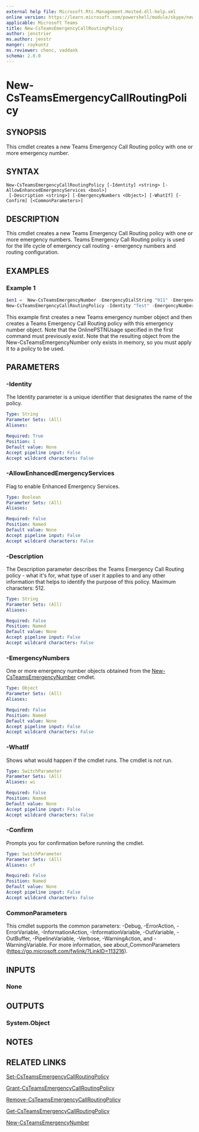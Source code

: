 ```yaml
---
external help file: Microsoft.Rtc.Management.Hosted.dll-help.xml
online version: https://learn.microsoft.com/powershell/module/skype/new-csteamsemergencycallroutingpolicy
applicable: Microsoft Teams
title: New-CsTeamsEmergencyCallRoutingPolicy
author: jenstrier
ms.author: jenstr
manger: roykuntz
ms.reviewer: chenc, vaddank
schema: 2.0.0
---
```


# New-CsTeamsEmergencyCallRoutingPolicy

## SYNOPSIS
This cmdlet creates a new Teams Emergency Call Routing policy with one or more emergency number.

## SYNTAX

```
New-CsTeamsEmergencyCallRoutingPolicy [-Identity] <string> [-AllowEnhancedEmergencyServices <bool>] 
 [-Description <string>] [-EmergencyNumbers <Object>] [-WhatIf] [-Confirm] [<CommonParameters>]
```

## DESCRIPTION
This cmdlet creates a new Teams Emergency Call Routing policy with one or more emergency numbers. Teams Emergency Call Routing policy is used for the life cycle of emergency call routing - emergency numbers and routing configuration.

## EXAMPLES

### Example 1
```powershell
$en1 =  New-CsTeamsEmergencyNumber -EmergencyDialString "911" -EmergencyDialMask "933" -OnlinePSTNUsage "USE911"
New-CsTeamsEmergencyCallRoutingPolicy -Identity "Test" -EmergencyNumbers @{add=$en1} -AllowEnhancedEmergencyServices:$true -Description "test"
```

This example first creates a new Teams emergency number object and then creates a Teams Emergency Call Routing policy with this emergency number object.
Note that the OnlinePSTNUsage specified in the first command must previously exist. Note that the resulting object from the New-CsTeamsEmergencyNumber only exists in memory, so you must apply it to a policy to be used.

## PARAMETERS

### -Identity
The Identity parameter is a unique identifier that designates the name of the policy.

```yaml
Type: String
Parameter Sets: (All)
Aliases:

Required: True
Position: 1
Default value: None
Accept pipeline input: False
Accept wildcard characters: False
```

### -AllowEnhancedEmergencyServices
Flag to enable Enhanced Emergency Services.

```yaml
Type: Boolean
Parameter Sets: (All)
Aliases:

Required: False
Position: Named
Default value: None
Accept pipeline input: False
Accept wildcard characters: False
```

### -Description
The Description parameter describes the Teams Emergency Call Routing policy - what it's for, what type of user it applies to and any other information that helps to identify the purpose of this policy. Maximum characters: 512.

```yaml
Type: String
Parameter Sets: (All)
Aliases:

Required: False
Position: Named
Default value: None
Accept pipeline input: False
Accept wildcard characters: False
```

### -EmergencyNumbers
One or more emergency number objects obtained from the [New-CsTeamsEmergencyNumber](new-csteamsemergencynumber.md) cmdlet.

```yaml
Type: Object
Parameter Sets: (All)
Aliases:

Required: False
Position: Named
Default value: None
Accept pipeline input: False
Accept wildcard characters: False
```

### -WhatIf
Shows what would happen if the cmdlet runs.
The cmdlet is not run.

```yaml
Type: SwitchParameter
Parameter Sets: (All)
Aliases: wi

Required: False
Position: Named
Default value: None
Accept pipeline input: False
Accept wildcard characters: False
```

### -Confirm
Prompts you for confirmation before running the cmdlet.

```yaml
Type: SwitchParameter
Parameter Sets: (All)
Aliases: cf

Required: False
Position: Named
Default value: None
Accept pipeline input: False
Accept wildcard characters: False
```

### CommonParameters
This cmdlet supports the common parameters: -Debug, -ErrorAction, -ErrorVariable, -InformationAction, -InformationVariable, -OutVariable, -OutBuffer, -PipelineVariable, -Verbose, -WarningAction, and -WarningVariable. For more information, see about_CommonParameters (https://go.microsoft.com/fwlink/?LinkID=113216).

## INPUTS

### None

## OUTPUTS

### System.Object
## NOTES

## RELATED LINKS

[Set-CsTeamsEmergencyCallRoutingPolicy](Set-CsTeamsEmergencyCallRoutingPolicy.md)

[Grant-CsTeamsEmergencyCallRoutingPolicy](Grant-CsTeamsEmergencyCallRoutingPolicy.md)

[Remove-CsTeamsEmergencyCallRoutingPolicy](Remove-CsTeamsEmergencyCallRoutingPolicy.md)

[Get-CsTeamsEmergencyCallRoutingPolicy](Get-CsTeamsEmergencyCallRoutingPolicy.md)

[New-CsTeamsEmergencyNumber](New-CsTeamsEmergencyNumber.md)
